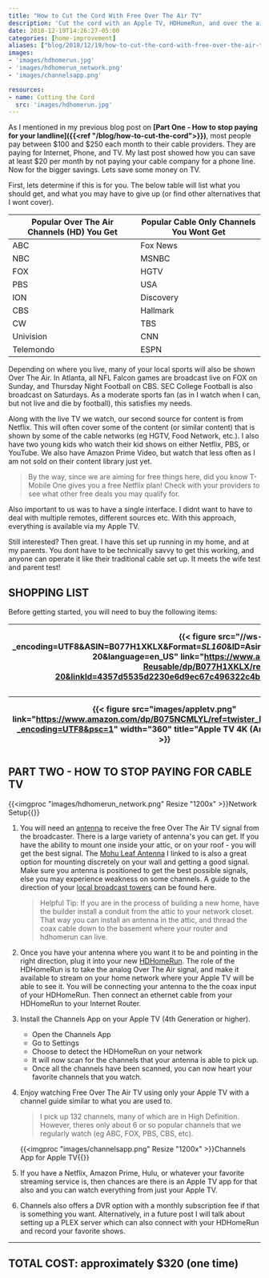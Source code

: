 ```yaml
---
title: "How to Cut the Cord With Free Over The Air TV"
description: 'Cut the cord with an Apple TV, HDHomeRun, and over the air broadcasts. Why are you still paying for cable?  We stopped paying them back in 2015 by combining free over the air TV with Netflix.  Learn how we did it.'
date: 2018-12-19T14:26:27-05:00
categories: [home-improvement]
aliases: ["blog/2018/12/19/how-to-cut-the-cord-with-free-over-the-air-tv/"]
images:
- 'images/hdhomerun.jpg'
- 'images/hdhomerun_network.png'
- 'images/channelsapp.png'

resources:
- name: Cutting the Cord
  src: 'images/hdhomerun.jpg'
---
```


As I mentioned in my previous blog post on **[Part One - How to stop paying for your landline]({{<ref "/blog/how-to-cut-the-cord">}})**, most people pay between $100 and $250 each month to their cable providers.  They are paying for Internet, Phone, and TV.  My last post showed how you can save at least $20 per month by not paying your cable company for a phone line.  Now for the bigger savings.  Lets save some money on TV.

First, lets determine if this is for you.  The below table will list what you should get, and what you may have to give up (or find other alternatives that I wont cover).

| Popular Over The Air Channels (HD) You Get | Popular Cable Only Channels You Wont Get              
| -------------------------------------------|---------------------------------| 
| ABC                                        | Fox News                        | 
| NBC                                        | MSNBC                           | 
| FOX                                        | HGTV                            | 
| PBS                                        | USA                             |     
| ION                                        | Discovery                       |
| CBS                                        | Hallmark                        |
| CW                                         | TBS                             |
| Univision                                  | CNN                             |
| Telemondo                                  | ESPN                            |

Depending on where you live, many of your local sports will also be shown Over The Air.  In Atlanta, all NFL Falcon games are broadcast live on FOX on Sunday, and Thursday Night Football on CBS.  SEC College Football is also broadcast on Saturdays.  As a moderate sports fan (as in I watch when I can, but not live and die by football), this satisfies my needs.

Along with the live TV we watch, our second source for content is from Netflix.  This will often cover some of the content (or similar content) that is shown by some of the cable networks (eg HGTV, Food Network, etc.). I also have two young kids who watch their kid shows on either Netflix, PBS, or YouTube.  We also have Amazon Prime Video, but watch that less often as I am not sold on their content library just yet.

> By the way, since we are aiming for free things here, did you know T-Mobile One gives you a free Netflix plan!  Check with your providers to see what other free deals you may qualify for.

Also important to us was to have a single interface.  I didnt want to have to deal with multiple remotes, different sources etc.  With this approach, everything is available via my Apple TV.

Still interested?  Then great.  I have this set up running in my home, and at my parents.  You dont have to be technically savvy to get this working, and anyone can operate it like their traditional cable set up.  It meets the wife test and parent test!

SHOPPING LIST
-------------

Before getting started, you will need to buy the following items:

|{{< figure src="//ws-na.amazon-adsystem.com/widgets/q?_encoding=UTF8&ASIN=B077H1XKLX&Format=_SL160_&ID=AsinImage&MarketPlace=US&ServiceVersion=20070822&WS=1&tag=drawbuildplay-20&language=en_US" link="https://www.amazon.com/SiliconDust-HDHomeRun-HDHR5-2US-Splitter-Reusable/dp/B077H1XKLX/ref=as_li_ss_il?&linkCode=li2&tag=drawbuildplay-20&linkId=4357d5535d2230e6d9ec67c496322c4b&language=en_US" title="HDHomeRun Connect Duo (Around $90)" >}}|{{< figure src="//ws-na.amazon-adsystem.com/widgets/q?_encoding=UTF8&ASIN=B00HSMK59E&Format=_SL160_&ID=AsinImage&MarketPlace=US&ServiceVersion=20070822&WS=1&tag=drawbuildplay-20&language=en_US" link="https://www.amazon.com/Mohu-Paper-thin-Reversible-Performance-MH-110599/dp/B00HSMK59E/ref=as_li_ss_il?s=electronics&ie=UTF8&qid=1545250490&sr=1-7&keywords=mohu+leaf&linkCode=li2&tag=drawbuildplay-20&linkId=94f632b843e26904efc5b32a3f97b5cd&language=en_US" title="TV Antenna (Around $25 - $50)" >}}
| ----------------------|------------|



|{{< figure src="images/appletv.png" link="https://www.amazon.com/dp/B075NCMLYL/ref=twister_B075Y1BZDP?_encoding=UTF8&psc=1" width="360" title="Apple TV 4K (Around $179)" >}}|{{<imgproc "images/channelsapp.png" Resize "360x" >}}Channels App for Apple TV (Around $25){{</imgproc>}}|
|-------------|-------------|


PART TWO - HOW TO STOP PAYING FOR CABLE TV
-----------------------------------

{{<imgproc "images/hdhomerun_network.png" Resize "1200x" >}}Network Setup{{</imgproc>}}


1.  You will need an [antenna](https://amzn.to/2CoCw2c) to receive the free Over The Air TV signal from the broadcaster.  There is a large variety of antenna's you can get.  If you have the ability to mount one inside your attic, or on your roof - you will get the best signal.  The [Mohu Leaf Antenna](https://amzn.to/2CoCw2c) I linked to is also a great option for mounting discretely on your wall and getting a good signal.  Make sure you antenna is positioned to get the best possible signals, else you may experience weakness on some channels.  A guide to the direction of your [local broadcast towers](https://antennaweb.org/Address) can be found here.  

	> Helpful Tip: If you are in the process of building a new home, have the builder install a conduit from the attic to your network closet.  That way you can install an antenna in the attic, and thread the coax cable down to the basement where your router and hdhomerun can live.

2.  Once you have your antenna where you want it to be and pointing in the right direction, plug it into your new [HDHomeRun](https://amzn.to/2BvtO0l).  The role of the HDHomeRun is to take the analog Over The Air signal, and make it available to stream on your home network where your Apple TV will be able to see it.  You will be connecting your antenna to the the coax input of your HDHomeRun.  Then connect an ethernet cable from your HDHomeRun to your Internet Router.

3.  Install the Channels App on your Apple TV (4th Generation or higher). 
	* Open the Channels App
	* Go to Settings
	* Choose to detect the HDHomeRun on your network
	* It will now scan for the channels that your antenna is able to pick up.
	* Once all the channels have been scanned, you can now heart your favorite channels that you watch.

4.  Enjoy watching Free Over The Air TV using only your Apple TV with a channel guide similar to what you are used to.

	> I pick up 132 channels, many of which are in High Definition.  However, theres only about 6 or so popular channels that we regularly watch (eg ABC, FOX, PBS, CBS, etc).

	{{<imgproc "images/channelsapp.png" Resize "1200x" >}}Channels App for Apple TV{{</imgproc>}}


5.  If you have a Netflix, Amazon Prime, Hulu, or whatever your favorite streaming service is, then chances are there is an Apple TV app for that also and you can watch everything from just your Apple TV.

6.  Channels also offers a DVR option with a monthly subscription fee if that is something you want.  Alternatively, in a future post I will talk about setting up a PLEX server which can also connect with your HDHomeRun and record your favorite shows.


---------------------------
TOTAL COST: approximately $320 (one time)
---------------------------
